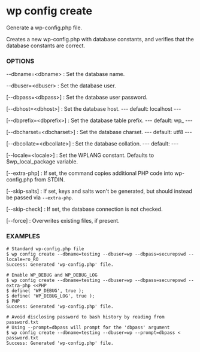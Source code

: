 # wp config create

Generate a wp-config.php file.

Creates a new wp-config.php with database constants, and verifies that
the database constants are correct.

### OPTIONS

\--dbname=&lt;dbname&gt;
: Set the database name.

\--dbuser=&lt;dbuser&gt;
: Set the database user.

[\--dbpass=&lt;dbpass&gt;]
: Set the database user password.

[\--dbhost=&lt;dbhost&gt;]
: Set the database host.
\---
default: localhost
\---

[\--dbprefix=&lt;dbprefix&gt;]
: Set the database table prefix.
\---
default: wp_
\---

[\--dbcharset=&lt;dbcharset&gt;]
: Set the database charset.
\---
default: utf8
\---

[\--dbcollate=&lt;dbcollate&gt;]
: Set the database collation.
\---
default:
\---

[\--locale=&lt;locale&gt;]
: Set the WPLANG constant. Defaults to $wp_local_package variable.

[\--extra-php]
: If set, the command copies additional PHP code into wp-config.php from STDIN.

[\--skip-salts]
: If set, keys and salts won't be generated, but should instead be passed via `--extra-php`.

[\--skip-check]
: If set, the database connection is not checked.

[\--force]
: Overwrites existing files, if present.

### EXAMPLES

    # Standard wp-config.php file
    $ wp config create --dbname=testing --dbuser=wp --dbpass=securepswd --locale=ro_RO
    Success: Generated 'wp-config.php' file.

    # Enable WP_DEBUG and WP_DEBUG_LOG
    $ wp config create --dbname=testing --dbuser=wp --dbpass=securepswd --extra-php <<PHP
    $ define( 'WP_DEBUG', true );
    $ define( 'WP_DEBUG_LOG', true );
    $ PHP
    Success: Generated 'wp-config.php' file.

    # Avoid disclosing password to bash history by reading from password.txt
    # Using --prompt=dbpass will prompt for the 'dbpass' argument
    $ wp config create --dbname=testing --dbuser=wp --prompt=dbpass < password.txt
    Success: Generated 'wp-config.php' file.


